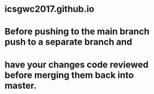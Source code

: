 # icsgwc2017.github.io

# Before pushing to the main branch push to a separate branch and
# have your changes code reviewed before merging them back into master. 